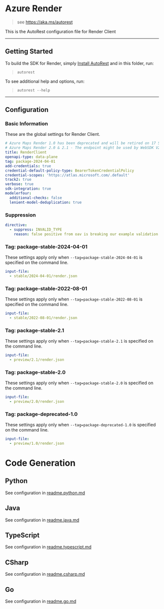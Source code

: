 # Azure Render

> see https://aka.ms/autorest

This is the AutoRest configuration file for Render Client

---

## Getting Started

To build the SDK for Render, simply [Install AutoRest](https://aka.ms/autorest/install) and in this folder, run:

> `autorest`

To see additional help and options, run:

> `autorest --help`

---

## Configuration

### Basic Information

These are the global settings for Render Client.

``` yaml
# Azure Maps Render 1.0 has been deprecated and will be retired on 17 September 2026.
# Azure Maps Render 2.0 & 2.1 - The endpoint might be used by WebSDK V2.2x or older. Neither should appear in the TOC.
title: RenderClient
openapi-type: data-plane
tag: package-2024-04-01
add-credentials: true
credential-default-policy-type: BearerTokenCredentialPolicy
credential-scopes: 'https://atlas.microsoft.com/.default'
track2: true
verbose: true
sdk-integration: true
modelerfour:
  additional-checks: false
  lenient-model-deduplication: true
```

### Suppression

``` yaml
directive:
  - suppress: INVALID_TYPE
    reason: false positive from oav is breaking our example validation. See azure/oav#1021.
```


### Tag: package-stable-2024-04-01

These settings apply only when `--tag=package-stable-2024-04-01` is specified on the command line.

```yaml $(tag) == 'package-stable-2024-04-01'
input-file:
  - stable/2024-04-01/render.json
```
### Tag: package-stable-2022-08-01

These settings apply only when `--tag=package-stable-2022-08-01` is specified on the command line.

``` yaml $(tag) == 'package-stable-2022-08-01'
input-file:
  - stable/2022-08-01/render.json
```

### Tag: package-stable-2.1

These settings apply only when `--tag=package-stable-2.1` is specified on the command line.

``` yaml $(tag) == 'package-stable-2.1'
input-file:
  - preview/2.1/render.json
```

### Tag: package-stable-2.0

These settings apply only when `--tag=package-stable-2.0` is specified on the command line.

``` yaml $(tag) == 'package-stable-2.0'
input-file:
  - preview/2.0/render.json
```

### Tag: package-deprecated-1.0

These settings apply only when `--tag=package-deprecated-1.0` is specified on the command line.

``` yaml $(tag) == 'package-deprecated-1.0'
input-file:
  - preview/1.0/render.json
```

# Code Generation

## Python

See configuration in [readme.python.md](./readme.python.md)

## Java

See configuration in [readme.java.md](./readme.java.md)

## TypeScript

See configuration in [readme.typescript.md](./readme.typescript.md)

## CSharp

See configuration in [readme.csharp.md](./readme.csharp.md)

## Go

See configuration in [readme.go.md](./readme.go.md)
